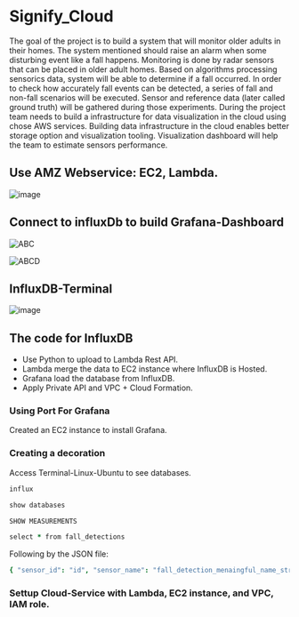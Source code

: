 # Signify_Cloud

The goal of the project is to build a system that will monitor older adults in their homes. The system mentioned should raise an alarm when some disturbing event like a fall happens. Monitoring is done by radar sensors that can be placed in older adult homes. Based on algorithms processing sensorics data, system will be able to determine if a fall occurred. In order to check how accurately fall events can be detected, a series of fall and non-fall scenarios will be executed. Sensor and reference data (later called ground truth) will be gathered during those experiments. During the project team needs to build a infrastructure for data visualization in the cloud using chose AWS services. Building data infrastructure in the cloud enables better storage option and visualization tooling. Visualization dashboard will help the team to estimate sensors performance.

## Use AMZ Webservice: EC2, Lambda. 
![image](https://user-images.githubusercontent.com/50198601/138552823-218abff1-5362-4fce-b68f-051149a52557.png)

## Connect to influxDb to build Grafana-Dashboard
![ABC](https://github.com/MarkRichers/Signify_Cloud/blob/new_path/Capture.PNG)

![ABCD](https://user-images.githubusercontent.com/50198601/142849287-748017ff-2466-43af-b77b-a18fd30e8c62.png)

## InfluxDB-Terminal
![image](https://user-images.githubusercontent.com/50198601/138552983-59cbf4b8-5818-416d-8ee6-304a2efc6a79.png)


## The code for InfluxDB
- Use Python to upload to Lambda Rest API. 
- Lambda merge the data to EC2 instance where InfluxDB is Hosted. 
- Grafana load the database from InfluxDB.
- Apply Private API and VPC + Cloud Formation. 
### Using Port For Grafana
Created an EC2 instance to install Grafana. 
### Creating a decoration

Access Terminal-Linux-Ubuntu to see databases. 

```coffee
influx

show databases

SHOW MEASUREMENTS

select * from fall_detections

```

Following by the JSON file:

```coffee
{ "sensor_id": "id", "sensor_name": "fall_detection_menaingful_name_string", "fall_detection": "1/0", "elevation": "Z", "x_coordinate": "X", "y_coordinate": "Y", "velocity": "V", "motion": "motion_level", "time": "timestamp" }
```
### Settup Cloud-Service with Lambda, EC2 instance, and VPC, IAM role. 

